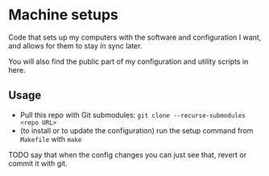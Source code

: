 Machine setups
==============

Code that sets up my computers with the software and configuration I want, and allows for them to stay in sync later.

You will also find the public part of my configuration and utility scripts in here.

Usage
------------

- Pull this repo with Git submodules: `git clone --recurse-submodules <repo URL>`
- (to install or to update the configuration) run the setup command from `Makefile` with `make`

TODO say that when the config changes you can just see that, revert or commit it with git.
